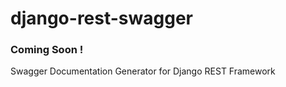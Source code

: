 django-rest-swagger
===================
### Coming Soon !
Swagger Documentation Generator for Django REST Framework
